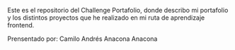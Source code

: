 Este es el repositorio del Challenge Portafolio, donde describo mi portafolio y los distintos proyectos que he realizado en mi ruta de aprendizaje frontend. 

Prensentado por: Camilo Andrés Anacona Anacona
